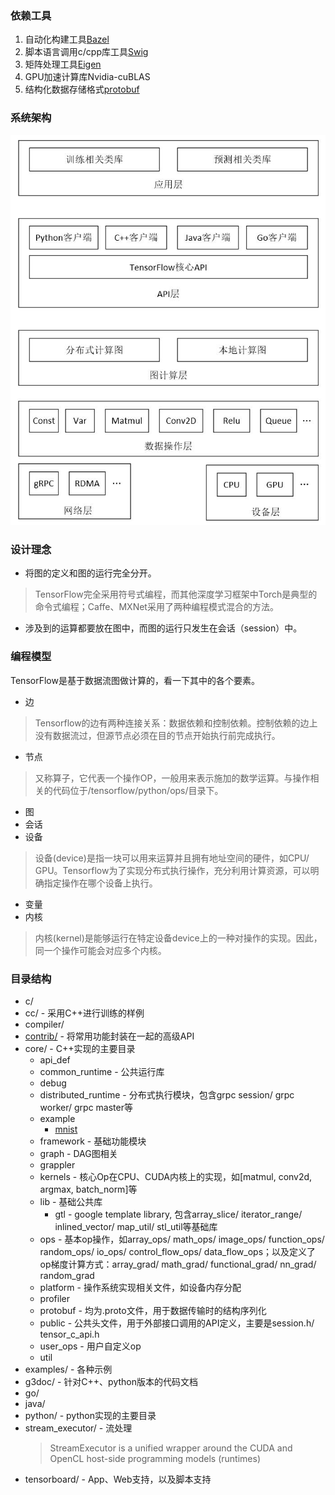 ### 依赖工具
1. 自动化构建工具[Bazel](https://www.bazel.build/)
2. 脚本语言调用c/cpp库工具[Swig](http://www.swig.org/)
3. 矩阵处理工具[Eigen](http://eigen.tuxfamily.org)
4. GPU加速计算库Nvidia-cuBLAS
5. 结构化数据存储格式[protobuf](https://github.com/google/protobuf)

### 系统架构
![](./system_architecture.jpg)

### 设计理念
 - 将图的定义和图的运行完全分开。
> TensorFlow完全采用符号式编程，而其他深度学习框架中Torch是典型的命令式编程；Caffe、MXNet采用了两种编程模式混合的方法。
 - 涉及到的运算都要放在图中，而图的运行只发生在会话（session）中。

### 编程模型
TensorFlow是基于数据流图做计算的，看一下其中的各个要素。
 - 边
 > Tensorflow的边有两种连接关系：数据依赖和控制依赖。控制依赖的边上没有数据流过，但源节点必须在目的节点开始执行前完成执行。
 - 节点
 > 又称算子，它代表一个操作OP，一般用来表示施加的数学运算。与操作相关的代码位于/tensorflow/python/ops/目录下。
 - 图
 - 会话
 - 设备
 > 设备(device)是指一块可以用来运算并且拥有地址空间的硬件，如CPU/ GPU。Tensorflow为了实现分布式执行操作，充分利用计算资源，可以明确指定操作在哪个设备上执行。
 - 变量
 - 内核
 > 内核(kernel)是能够运行在特定设备device上的一种对操作的实现。因此，同一个操作可能会对应多个内核。

### 目录结构
 - c/
 - cc/ - 采用C++进行训练的样例
 - compiler/
 - [contrib/](./contrib/) - 将常用功能封装在一起的高级API
 - core/ - C++实现的主要目录
	- api_def
	- common_runtime - 公共运行库
	- debug                        
	- distributed_runtime - 分布式执行模块，包含grpc session/ grpc worker/ grpc master等    
	- example
		- [mnist](./models/mnist.md)                         
	- framework - 基础功能模块                     
	- graph - DAG图相关
	- grappler
	- kernels - 核心Op在CPU、CUDA内核上的实现，如[matmul, conv2d, argmax, batch_norm]等
 	- lib - 基础公共库
    	- gtl - google template library, 包含array_slice/ iterator_range/ inlined_vector/ map_util/ stl_util等基础库
 	- ops - 基本op操作，如array_ops/ math_ops/ image_ops/ function_ops/ random_ops/ io_ops/ control_flow_ops/ data_flow_ops；以及定义了op梯度计算方式：array_grad/ math_grad/ functional_grad/ nn_grad/ random_grad
 	- platform - 操作系统实现相关文件，如设备内存分配
 	- profiler
 	- protobuf - 均为.proto文件，用于数据传输时的结构序列化
 	- public - 公共头文件，用于外部接口调用的API定义，主要是session.h/ tensor_c_api.h
 	- user_ops - 用户自定义op           
 	- util
 - examples/ - 各种示例
 - g3doc/ - 针对C++、python版本的代码文档
 - go/
 - java/
 - python/ - python实现的主要目录
 - stream_executor/ - 流处理
	> StreamExecutor is a unified wrapper around the CUDA and OpenCL host-side programming models (runtimes)
 - tensorboard/ - App、Web支持，以及脚本支持